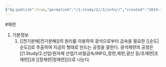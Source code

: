 ```yaml
---
{"dg-publish":true,"permalink":"/1-study/2//1/info//","created":"2024-11-20T21:02:28.631+09:00","updated":"2025-06-26T13:20:06.458+09:00"}
---
```


#제련 


1. 기본정보
	1. [[전기분해\|전기분해]]의 원리를 이용하여 광석으로부터 금속을 필요한 [[순도\|순도]]로 추출하여 지금의 형태로 만드는 공정을 말한다. 광석제련의 공정은 [[1.Study/2.산업/원자재 산업/1.비철금속/INFO_정련,제련,광산 등/조제련\|조제련]]과 [[정제련\|정제련]]으로 나눈다.
